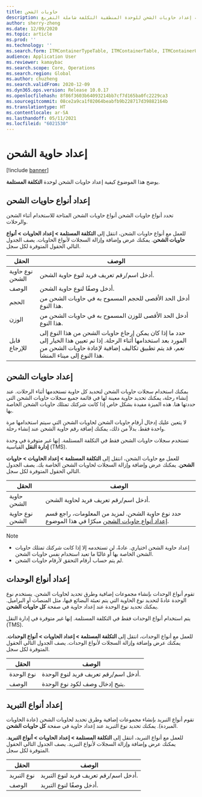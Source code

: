 ```yaml
---
title: حاويات الشحن
description: يوضح هذا الموضوع كيفية إعداد حاويات الشحن للوحدة المنطقية التكلفة شاملة التفريغ.
author: sherry-zheng
ms.date: 12/09/2020
ms.topic: article
ms.prod: ''
ms.technology: ''
ms.search.form: ITMContainerTypeTable, ITMContainerTable, ITMContainerUnitTypeTable, ITMRefrigerationTypeTable, ITMContainersListPage, ITMContainers
audience: Application User
ms.reviewer: kamaybac
ms.search.scope: Core, Operations
ms.search.region: Global
ms.author: chuzheng
ms.search.validFrom: 2020-12-09
ms.dyn365.ops.version: Release 10.0.17
ms.openlocfilehash: 8f86f3603b64093214bb7cf7d165ba0fc2229ca3
ms.sourcegitcommit: 08ce2a9ca1f02064beabfb9b228717d39882164b
ms.translationtype: HT
ms.contentlocale: ar-SA
ms.lasthandoff: 05/11/2021
ms.locfileid: "6021530"
---
```

# <a name="shipping-container-setup"></a>إعداد حاوية الشحن

[!include [banner](../../includes/banner.md)]

يوضح هذا الموضوع كيفية إعداد حاويات الشحن لوحدة **التكلفة المستلمة**.

## <a name="set-up-shipping-container-types"></a><a id="shipping-container-types"></a>إعداد أنواع حاويات الشحن

تحدد أنواع حاويات الشحن أنواع حاويات الشحن المتاحة للاستخدام أثناء الشحن والرحلات.

للعمل مع أنواع حاويات الشحن، انتقل إلى **التكلفة المستلمة \> إعداد الحاويات \> أنواع حاويات الشحن**. يمكنك عرض وإضافة وإزالة السجلات لأنواع الحاويات. يصف الجدول التالي الحقول المتوفرة لكل سجل.

| الحقل | الوصف |
|---|---|
| نوع حاوية الشحن | أدخل اسم/رقم تعريف فريد لنوع حاوية الشحن. |
| الوصف | أدخل وصفًا لنوع حاوية الشحن. |
| الحجم | أدخل الحد الأقصى للحجم المسموح به في حاويات الشحن من هذا النوع. |
| الوزن | أدخل الحد الأقصى للوزن المسموح به في حاويات الشحن من هذا النوع. |
| قابل للإرجاع | حدد ما إذا كان يمكن إرجاع حاويات الشحن من هذا النوع إلى المورد بعد استخدامها أثناء الرحلة. إذا تم تعيين هذا الخيار إلى *نعم*، قد يتم تطبيق تكاليف إضافية لإعادة حاويات الشحن من هذا النوع إلى ميناء المنشأ. |

## <a name="set-up-shipping-containers"></a>إعداد حاويات الشحن

يمكنك استخدام سجلات حاويات الشحن لتحديد كل حاوية تستخدمها أثناء الرحلات. عند إنشاء رحلة، يمكنك تحديد حاوية معينة لها في قائمة جميع سجلات حاويات الشحن التي حددتها هنا. هذه الميزة مفيدة بشكل خاص إذا كانت شركتك تمتلك حاويات الشحن الخاصة بها.

لا يتعين عليك إدخال أرقام حاويات الشحن لحاويات الشحن التي سيتم استخدامها مرة واحدة فقط. بدلاً من ذلك، يمكنك إضافة رقم حاوية الشحن عند إنشاء رحلة.

تستخدم سجلات حاويات الشحن فقط في التكلفة المستلمة. إنها غير متوفرة في وحدة **إدارة النقل** القياسية (TMS).

للعمل مع حاويات الشحن، انتقل إلى **التكلفة المستلمة \> إعداد الحاويات \> حاويات الشحن**. يمكنك عرض وإضافة وإزالة السجلات لحاويات الشحن الخاصة بك. يصف الجدول التالي الحقول المتوفرة لكل سجل.

| الحقل | الوصف |
|---|---|
| حاوية الشحن | أدخل اسم/رقم تعريف فريد لحاوية الشحن. |
| نوع حاوية الشحن | حدد نوع حاوية الشحن. لمزيد من المعلومات، راجع قسم [إعداد أنواع حاويات الشحن](#shipping-container-types) مبكرًا في هذا الموضوع. |

> [!NOTE]
> - إعداد حاوية الشحن اختياري. عادةً، لن تستخدمه إلا إذا كانت شركتك تمتلك حاويات الشحن الخاصة بها أو غالبًا ما تعيد استخدام نفس حاويات الشحن.
> - لم يتم حساب أرقام التحقق لأرقام حاويات الشحن.

## <a name="set-up-unit-types"></a><a name="unit-types"></a>إعداد أنواع الوحدات

تقوم أنواع الوحدات بإنشاء مجموعات إضافية وطرق تحديد لحاويات الشحن. يستخدم نوع الوحدة عادةً لتحديد نوع الحاوية التي يتم تعبئة البضائع فيها، مثل المنصات أو البراميل. يمكنك تحديد نوع الوحدة عند إعداد حاوية في صفحة **كل حاويات الشحن**.

يتم استخدام أنواع الوحدات فقط في التكلفة المستلمة. إنها غير متوفرة في إدارة النقل (TMS).

للعمل مع أنواع الوحدات، انتقل إلى **التكلفة المستلمة \> إعداد الحاويات \> أنواع الوحدات**. يمكنك عرض وإضافة وإزالة السجلات لأنواع الوحدات. يصف الجدول التالي الحقول المتوفرة لكل سجل.

| الحقل | الوصف |
|---|---|
| نوع الوحدة | أدخل اسم/رقم تعريف فريد لنوع الوحدة. |
| الوصف | يتيح إدخال وصف لكود نوع الوحدة. |

## <a name="set-up-refrigeration-types"></a><a name="refrigeration-types"></a>إعداد أنواع التبريد

تقوم أنواع التبريد بإنشاء مجموعات إضافية وطرق تحديد لحاويات الشحن (عادة الحاويات المبردة). يمكنك تحديد نوع التبريد عند إعداد حاوية في صفحة **كل حاويات الشحن**.

للعمل مع أنواع التبريد، انتقل إلى **التكلفة المستلمة \> إعداد الحاويات \> أنواع التبريد**. يمكنك عرض وإضافة وإزالة السجلات لأنواع التبريد. يصف الجدول التالي الحقول المتوفرة لكل سجل.

| الحقل | الوصف |
|---|---|
| نوع التبريد | أدخل اسم/رقم تعريف فريد لنوع التبريد. |
| الوصف | أدخل وصفًا لنوع التبريد. |
